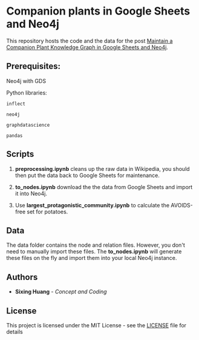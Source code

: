 
# Companion plants in Google Sheets and Neo4j
This repository hosts the code and the data for the post [Maintain a Companion Plant Knowledge Graph in Google Sheets and Neo4j](https://towardsdatascience.com/maintain-a-companion-plant-knowledge-graph-in-google-sheets-and-neo4j-4142c0a5065b).

## Prerequisites:

Neo4j with GDS

Python libraries:

    inflect

    neo4j

    graphdatascience

    pandas





## Scripts
1. **preprocessing.ipynb** cleans up the raw data in Wikipedia, you should then put the data back to Google Sheets for maintenance.

  
2. **to_nodes.ipynb** download the the data from Google Sheets and import it into Neo4j.

      
3. Use **largest_protagonistic_community.ipynb** to calculate the AVOIDS-free set for potatoes.
  
## Data

The data folder contains the node and relation files. However, you don't need to manually import these files. The **to_nodes.ipynb** will generate these files on the fly and import them into your local Neo4j instance.

## Authors

* **Sixing Huang** - *Concept and Coding*

## License

This project is licensed under the MIT License - see the [LICENSE](LICENSE) file for details

